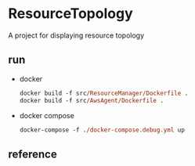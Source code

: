 # ResourceTopology

A project for displaying resource topology

## run

- docker

    ```ps
    docker build -f src/ResourceManager/Dockerfile .
    docker build -f src/AwsAgent/Dockerfile .
    ```

- docker compose

    ```ps
    docker-compose -f ./docker-compose.debug.yml up
    ```

## reference
